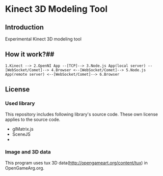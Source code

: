 # Kinect 3D Modeling Tool #

## Introduction ##
Experimental Kinect 3D modeling tool


## How it work?##
	1.Kinect --> 2.OpenNI App --[TCP]--> 3.Node.js App(local server) --[WebSocket/Comet]--> 4.Browser <--[WebSocket/Comet]--> 5.Node.js App(remote server) <--[WebSocket/Comet]--> 6.Browser


## License ##
### Used library ###
This repository includes following library's source code. These own license applies to the source code.

- glMatrix.js
- SceneJS
- 

### Image and 3D data ###
This program uses tux 3D data(http://opengameart.org/content/tux) in OpenGameArg.org.
